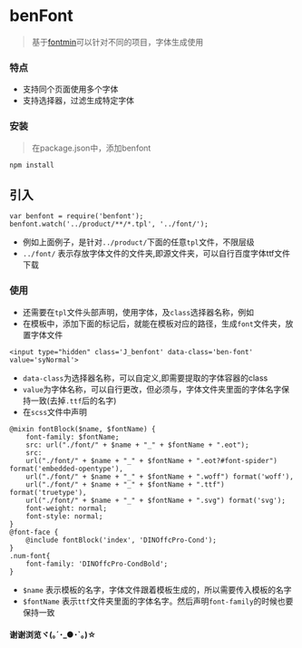 # benFont

> 基于[fontmin](http://www.npmjs.com/package/fontmin)可以针对不同的项目，字体生成使用


### 特点

- 支持同个页面使用多个字体
- 支持选择器，过滤生成特定字体

### 安装

> 在package.json中，添加benfont

```
npm install
```

## 引入 

```
var benfont = require('benfont');
benfont.watch('../product/**/*.tpl', '../font/');
```
- 例如上面例子，是针对`../product/`下面的任意`tpl`文件，不限层级
- `../font/` 表示存放字体文件的文件夹,即源文件夹，可以自行百度字体ttf文件下载

### 使用
- 还需要在`tpl`文件头部声明，使用字体，及`class`选择器名称，例如
- 在模板中，添加下面的标记后，就能在模板对应的路径，生成`font`文件夹，放置字体文件

```
<input type="hidden" class='J_benfont' data-class='ben-font' value='syNormal'>
```
- `data-class`为选择器名称，可以自定义,即需要提取的字体容器的class
- `value`为字体名称，可以自行更改，但必须与，字体文件夹里面的字体名字保持一致(去掉`.ttf`后的名字)
- 在`scss`文件中声明

```
@mixin fontBlock($name, $fontName) {
    font-family: $fontName;
    src: url("./font/" + $name + "_" + $fontName + ".eot");
    src:
    url("./font/" + $name + "_" + $fontName + ".eot?#font-spider") format('embedded-opentype'),
    url("./font/" + $name + "_" + $fontName + ".woff") format('woff'),
    url("./font/" + $name + "_" + $fontName + ".ttf") format('truetype'),
    url("./font/" + $name + "_" + $fontName + ".svg") format('svg');
    font-weight: normal;
    font-style: normal;
}
@font-face {
    @include fontBlock('index', 'DINOffcPro-Cond');
}
.num-font{
    font-family: 'DINOffcPro-CondBold';
}
```
- `$name` 表示模板的名字，字体文件跟着模板生成的，所以需要传入模板的名字
- `$fontName` 表示`ttf`文件夹里面的字体名字。然后声明`font-family`的时候也要保持一致

#### 谢谢浏览ヾ(｡´･_●･`｡)☆
